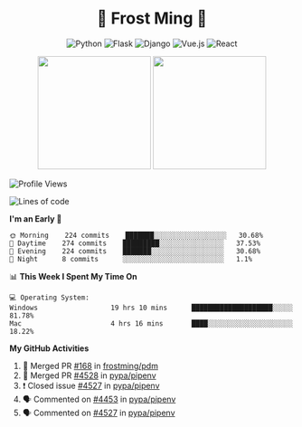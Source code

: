 <h1 align="center">🦄 Frost Ming 🐍</h1>

<div align="center">

![Python](https://img.shields.io/badge/-Python-%233776ab?logo=python&style=for-the-badge&logoColor=white)
![Flask](https://img.shields.io/badge/-Flask-%23eeeeee?logo=flask&style=for-the-badge&logoColor=black)
![Django](https://img.shields.io/badge/-Django-%23092E20?logo=django&style=for-the-badge&logoColor=white)
![Vue.js](https://img.shields.io/badge/-Vue.js-%234fc08d?logo=vue.js&style=for-the-badge&logoColor=white)
![React](https://img.shields.io/badge/-React-%2357d8fb?logo=react&style=for-the-badge&logoColor=white)

</div>

<p align="center">
  <img height="200" src="https://github-readme-stats.vercel.app/api?username=frostming&show_icons=true&theme=dracula&include_all_commits=true" />
  <img height="200" src="https://github-readme-stats.vercel.app/api/top-langs/?username=frostming&theme=dracula&show_icons=true" />
</p>

<!--START_SECTION:waka-->
![Profile Views](http://img.shields.io/badge/Profile%20Views-48-blue)

![Lines of code](https://img.shields.io/badge/From%20Hello%20World%20I%27ve%20Written-13.9%20million%20lines%20of%20code-blue)

**I'm an Early 🐤** 

```text
🌞 Morning    224 commits    ███████░░░░░░░░░░░░░░░░░░   30.68% 
🌆 Daytime    274 commits    █████████░░░░░░░░░░░░░░░░   37.53% 
🌃 Evening    224 commits    ███████░░░░░░░░░░░░░░░░░░   30.68% 
🌙 Night      8 commits      ░░░░░░░░░░░░░░░░░░░░░░░░░   1.1%

```


📊 **This Week I Spent My Time On** 

```text
💻 Operating System: 
Windows                  19 hrs 10 mins      ████████████████████░░░░░   81.78% 
Mac                      4 hrs 16 mins       ████░░░░░░░░░░░░░░░░░░░░░   18.22%

```


<!--END_SECTION:waka-->

**My GitHub Activities**

<!--START_SECTION:activity-->
1. 🎉 Merged PR [#168](https://github.com/frostming/pdm/pull/168) in [frostming/pdm](https://github.com/frostming/pdm)
2. 🎉 Merged PR [#4528](https://github.com/pypa/pipenv/pull/4528) in [pypa/pipenv](https://github.com/pypa/pipenv)
3. ❗️ Closed issue [#4527](https://github.com/pypa/pipenv/issues/4527) in [pypa/pipenv](https://github.com/pypa/pipenv)
4. 🗣 Commented on [#4453](https://github.com/pypa/pipenv/issues/4453) in [pypa/pipenv](https://github.com/pypa/pipenv)
5. 🗣 Commented on [#4527](https://github.com/pypa/pipenv/issues/4527) in [pypa/pipenv](https://github.com/pypa/pipenv)
<!--END_SECTION:activity-->
